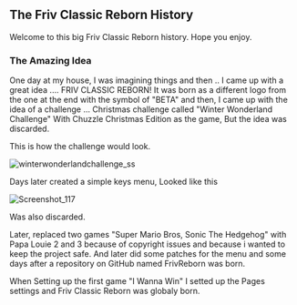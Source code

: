 ## The Friv Classic Reborn History

Welcome to this big Friv Classic Reborn history. Hope you enjoy.

### The Amazing Idea

One day at my house, I was imagining things and then .. I came up with a great idea .... FRIV CLASSIC REBORN! It was born as a different logo from the one at the end with the symbol of "BETA" and then, I came up with the idea of a challenge ... Christmas challenge called "Winter Wonderland Challenge" With Chuzzle Christmas Edition as the game, But the idea was discarded.

This is how the challenge would look.

![winterwonderlandchallenge_ss](https://user-images.githubusercontent.com/83605971/133677461-ce3cf01a-4a99-46db-aa0a-a8776a1f6fba.png)

Days later created a simple keys menu, Looked like this

![Screenshot_117](https://user-images.githubusercontent.com/83605971/133679526-f3735648-9a77-4f84-a0e3-142861ccb276.png)

Was also discarded.

Later, replaced two games "Super Mario Bros, Sonic The Hedgehog" with Papa Louie 2 and 3 because of copyright issues and because i wanted to keep the project safe. And later did some patches for the menu and some days after a repository on GitHub named FrivReborn was born.

When Setting up the first game "I Wanna Win" I setted up the Pages settings and Friv Classic Reborn was globaly born.


